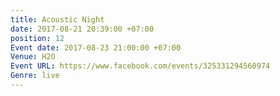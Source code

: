 ```yaml
---
title: Acoustic Night
date: 2017-08-21 20:39:00 +07:00
position: 12
Event date: 2017-08-23 21:00:00 +07:00
Venue: H2O
Event URL: https://www.facebook.com/events/325331294560974
Genre: live
---
```


